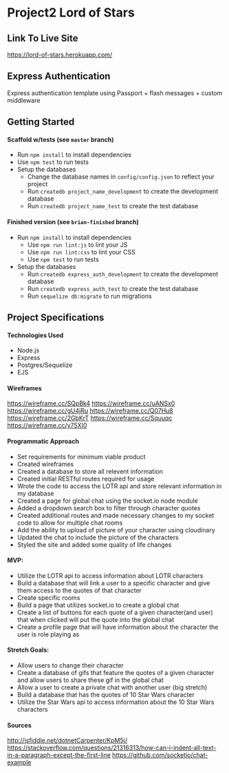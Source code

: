 # Project2 Lord of Stars
## Link To Live Site
<https://lord-of-stars.herokuapp.com/>
## Express Authentication

Express authentication template using Passport + flash messages + custom middleware

## Getting Started

#### Scaffold w/tests (see `master` branch)

* Run `npm install` to install dependencies
* Use `npm test` to run tests
* Setup the databases
  * Change the database names in `config/config.json` to reflect your project
  * Run `createdb project_name_development` to create the development database
  * Run `createdb project_name_test` to create the test database

#### Finished version (see `brian-finished` branch)

* Run `npm install` to install dependencies
  * Use `npm run lint:js` to lint your JS
  * Use `npm run lint:css` to lint your CSS
  * Use `npm test` to run tests
* Setup the databases
  * Run `createdb express_auth_development` to create the development database
  * Run `createdb express_auth_test` to create the test database
  * Run `sequelize db:migrate` to run migrations

## Project Specifications

#### Technologies Used
* Node.js
* Express
* Postgres/Sequelize
* EJS


#### Wireframes
<https://wireframe.cc/SQpBk4>
<https://wireframe.cc/uANSx0>
<https://wireframe.cc/gU4jRu>
<https://wireframe.cc/Q07Hu8>
<https://wireframe.cc/2GbKrT>
<https://wireframe.cc/Squuqc>
<https://wireframe.cc/y75XI0>

#### Programmatic Approach
* Set requirements for minimum viable product
* Created wireframes
* Created a database to store all relevent information
* Created initial RESTful routes required for usage
* Wrote the code to access the LOTR api and store relevant information in my database
* Created a page for global chat using the socket.io node module
* Added a dropdown search box to filter through character quotes
* Created additional routes and made necessary changes to my socket code to allow for multiple chat rooms
* Add the ability to upload of picture of your character using cloudinary
* Updated the chat to include the picture of the characters
* Styled the site and added some quality of life changes

#### MVP:
* Utilize the LOTR api to access information about LOTR characters
* Build a database that will link a user to a specific character and give them access to the quotes of that character
* Create specific rooms
* Build a page that utilizes socket.io to create a global chat
* Create a list of buttons for each quote of a given character(and user) that when clicked will put the quote into the global chat
* Create a profile page that will have information about the character the user is role playing as

#### Stretch Goals:
* Allow users to change their character
* Create a database of gifs that feature the quotes of a given character and allow users to share these gif in the global chat
* Allow a user to create a private chat with another user (big stretch)
* Build a database that has the quotes of 10 Star Wars character
* Utilize the Star Wars api to access information about the 10 Star Wars characters





#### Sources
<http://jsfiddle.net/dotnetCarpenter/KpM5j/>
<https://stackoverflow.com/questions/21316313/how-can-i-indent-all-text-in-a-paragraph-except-the-first-line>
<https://github.com/socketio/chat-example>